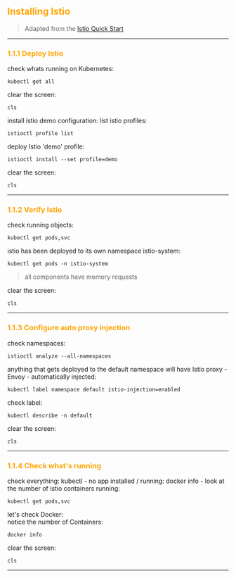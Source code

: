 ## <font color="orange"> Installing Istio </font>

> Adapted from the [Istio Quick Start](https://istio.io/docs/setup/kubernetes/quick-start/)

---

### <font color="orange"> 1.1.1 Deploy Istio </font>

check whats running on Kubernetes:
```
kubectl get all
```
clear the screen:
```
cls
```
install istio demo configuration:
list istio profiles:
```
istioctl profile list
```
deploy Istio 'demo' profile:
```
istioctl install --set profile=demo
```
clear the screen:
```
cls
```
---

### <font color="orange"> 1.1.2 Verify Istio </font>

check running objects:
```
kubectl get pods,svc
```
istio has been deployed to its own namespace istio-system:
```
kubectl get pods -n istio-system
```
> all components have memory requests

clear the screen:
```
cls
```
---

### <font color="orange"> 1.1.3 Configure auto proxy injection </font>

check namespaces:
```
istioctl analyze --all-namespaces
```
anything that gets deployed to the default namespace will have Istio proxy - Envoy - automatically injected: 
```
kubectl label namespace default istio-injection=enabled
```
check label:
```
kubectl describe -n default
```
clear the screen:
```
cls
```
---

### <font color="orange"> 1.1.4 Check what's running </font>

check everything:
kubectl - no app installed / running:
docker info - look at the number of istio containers running:
```
kubectl get pods,svc
```
let's check Docker:  
notice the number of Containers:
```
docker info
```
clear the screen:
```
cls
```
---